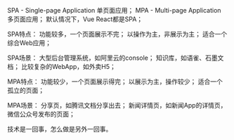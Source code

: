 SPA - Single-page Application 单页面应用；
MPA - Multi-page Application 多页面应用；
默认情况下，Vue React都是SPA；

SPA特点：
    功能较多，一个页面展示不完；
    以操作为主，非展示为主；
    适合一个综合Web应用；

SPA场景：
    大型后台管理系统，如阿里云的console；
    知识库，如语雀、石墨文档；
    比较复杂的WebApp，如外卖H5；

MPA特点：
    功能较少，一个页面展示得完；
    以展示为主，操作较少；
    适合一个孤立的页面；

MPA场景：
    分享页，如腾讯文档分享出去；
    新闻详情页，如新闻App的详情页，微信公众号发布的页面；

技术是一回事，怎么做是另外一回事。

